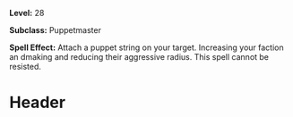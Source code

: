 <!-- TITLE: Spell: Attach Amicable Strings -->
<!-- SUBTITLE:  -->

**Level:** 28

**Subclass:** Puppetmaster

**Spell Effect:** Attach a puppet string on your target.  Increasing your faction an dmaking and reducing their aggressive radius.  This spell cannot be resisted.

# Header